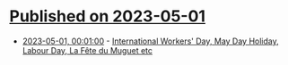 # [Published on 2023-05-01](index.md)

* [2023-05-01, 00:01:00](https://soylentnews.org/article.pl?sid=23/04/30/1348227&from=rss) - [International Workers' Day, May Day Holiday, Labour Day, La Fête du Muguet etc](https://soylentnews.org/article.pl?sid=23/04/30/1348227&from=rss)
